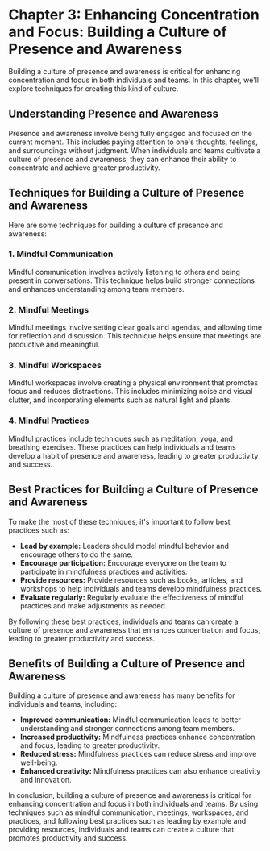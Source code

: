Chapter 3: Enhancing Concentration and Focus: Building a Culture of Presence and Awareness
==========================================================================================

Building a culture of presence and awareness is critical for enhancing concentration and focus in both individuals and teams. In this chapter, we'll explore techniques for creating this kind of culture.

Understanding Presence and Awareness
------------------------------------

Presence and awareness involve being fully engaged and focused on the current moment. This includes paying attention to one's thoughts, feelings, and surroundings without judgment. When individuals and teams cultivate a culture of presence and awareness, they can enhance their ability to concentrate and achieve greater productivity.

Techniques for Building a Culture of Presence and Awareness
-----------------------------------------------------------

Here are some techniques for building a culture of presence and awareness:

### 1. Mindful Communication

Mindful communication involves actively listening to others and being present in conversations. This technique helps build stronger connections and enhances understanding among team members.

### 2. Mindful Meetings

Mindful meetings involve setting clear goals and agendas, and allowing time for reflection and discussion. This technique helps ensure that meetings are productive and meaningful.

### 3. Mindful Workspaces

Mindful workspaces involve creating a physical environment that promotes focus and reduces distractions. This includes minimizing noise and visual clutter, and incorporating elements such as natural light and plants.

### 4. Mindful Practices

Mindful practices include techniques such as meditation, yoga, and breathing exercises. These practices can help individuals and teams develop a habit of presence and awareness, leading to greater productivity and success.

Best Practices for Building a Culture of Presence and Awareness
---------------------------------------------------------------

To make the most of these techniques, it's important to follow best practices such as:

* **Lead by example:** Leaders should model mindful behavior and encourage others to do the same.
* **Encourage participation:** Encourage everyone on the team to participate in mindfulness practices and activities.
* **Provide resources:** Provide resources such as books, articles, and workshops to help individuals and teams develop mindfulness practices.
* **Evaluate regularly:** Regularly evaluate the effectiveness of mindful practices and make adjustments as needed.

By following these best practices, individuals and teams can create a culture of presence and awareness that enhances concentration and focus, leading to greater productivity and success.

Benefits of Building a Culture of Presence and Awareness
--------------------------------------------------------

Building a culture of presence and awareness has many benefits for individuals and teams, including:

* **Improved communication:** Mindful communication leads to better understanding and stronger connections among team members.
* **Increased productivity:** Mindfulness practices enhance concentration and focus, leading to greater productivity.
* **Reduced stress:** Mindfulness practices can reduce stress and improve well-being.
* **Enhanced creativity:** Mindfulness practices can also enhance creativity and innovation.

In conclusion, building a culture of presence and awareness is critical for enhancing concentration and focus in both individuals and teams. By using techniques such as mindful communication, meetings, workspaces, and practices, and following best practices such as leading by example and providing resources, individuals and teams can create a culture that promotes productivity and success.
